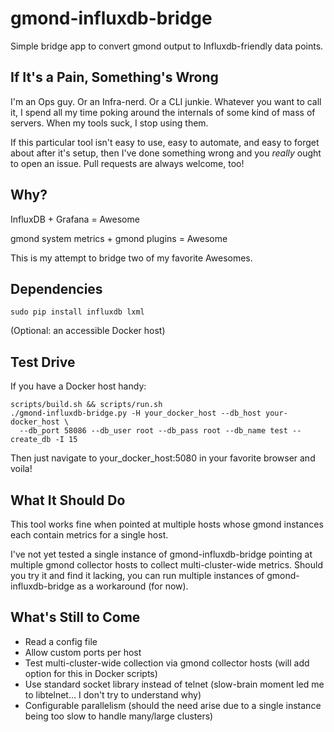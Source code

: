 # gmond-influxdb-bridge
Simple bridge app to convert gmond output to Influxdb-friendly data points.

## If It's a Pain, Something's Wrong
I'm an Ops guy. Or an Infra-nerd. Or a CLI junkie. Whatever you want to call it, I spend all my time poking around the internals of some kind of mass of servers. When my tools suck, I stop using them.

If this particular tool isn't easy to use, easy to automate, and easy to forget about after it's setup, then I've done something wrong and you *really* ought to open an issue. Pull requests are always welcome, too!

## Why?
InfluxDB + Grafana = Awesome

gmond system metrics + gmond plugins = Awesome

This is my attempt to bridge two of my favorite Awesomes.

## Dependencies
`sudo pip install influxdb lxml`

(Optional: an accessible Docker host)

## Test Drive
If you have a Docker host handy:
```
scripts/build.sh && scripts/run.sh
./gmond-influxdb-bridge.py -H your_docker_host --db_host your-docker_host \
  --db_port 58086 --db_user root --db_pass root --db_name test --create_db -I 15
```

Then just navigate to your_docker_host:5080 in your favorite browser and voila!

## What It Should Do
This tool works fine when pointed at multiple hosts whose gmond instances each contain metrics for a single host.

I've not yet tested a single instance of gmond-influxdb-bridge pointing at multiple gmond collector hosts to collect multi-cluster-wide metrics. Should you try it and find it lacking, you can run multiple instances of gmond-influxdb-bridge as a workaround (for now).

## What's Still to Come
- Read a config file
- Allow custom ports per host
- Test multi-cluster-wide collection via gmond collector hosts (will add option for this in Docker scripts)
- Use standard socket library instead of telnet (slow-brain moment led me to libtelnet... I don't try to understand why)
- Configurable parallelism (should the need arise due to a single instance being too slow to handle many/large clusters)
